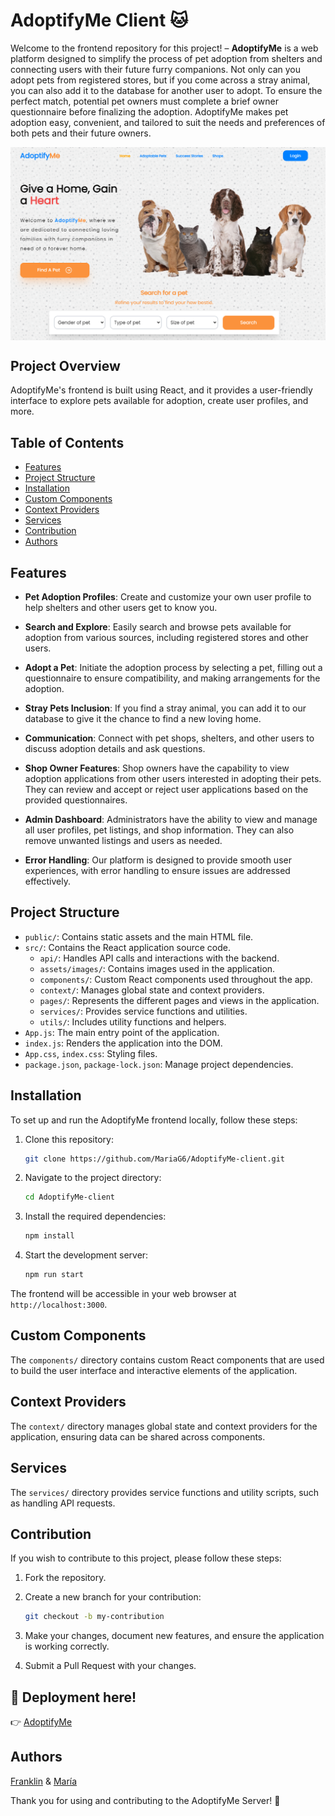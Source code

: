 # AdoptifyMe Client 🐱

Welcome to the frontend repository for this project! – **AdoptifyMe** is a web platform designed to simplify the process of pet adoption from shelters and connecting users with their future furry companions. Not only can you adopt pets from registered stores, but if you come across a stray animal, you can also add it to the database for another user to adopt. To ensure the perfect match, potential pet owners must complete a brief owner questionnaire before finalizing the adoption. AdoptifyMe makes pet adoption easy, convenient, and tailored to suit the needs and preferences of both pets and their future owners.

<img src="public\homepage.png" align="center" alt='homepage-image'>

## Project Overview

AdoptifyMe's frontend is built using React, and it provides a user-friendly interface to explore pets available for adoption, create user profiles, and more.

## Table of Contents

- [Features](#features)
- [Project Structure](#project-structure)
- [Installation](#installation)
- [Custom Components](#custom-components)
- [Context Providers](#context-providers)
- [Services](#services)
- [Contribution](#contribution)
- [Authors](#authors)

## Features

- **Pet Adoption Profiles**: Create and customize your own user profile to help shelters and other users get to know you.

- **Search and Explore**: Easily search and browse pets available for adoption from various sources, including registered stores and other users.

- **Adopt a Pet**: Initiate the adoption process by selecting a pet, filling out a questionnaire to ensure compatibility, and making arrangements for the adoption.

- **Stray Pets Inclusion**: If you find a stray animal, you can add it to our database to give it the chance to find a new loving home.

- **Communication**: Connect with pet shops, shelters, and other users to discuss adoption details and ask questions.

- **Shop Owner Features**: Shop owners have the capability to view adoption applications from other users interested in adopting their pets. They can review and accept or reject user applications based on the provided questionnaires.

- **Admin Dashboard**: Administrators have the ability to view and manage all user profiles, pet listings, and shop information. They can also remove unwanted listings and users as needed.

- **Error Handling**: Our platform is designed to provide smooth user experiences, with error handling to ensure issues are addressed effectively.

## Project Structure

- `public/`: Contains static assets and the main HTML file.
- `src/`: Contains the React application source code.
  - `api/`: Handles API calls and interactions with the backend.
  - `assets/images/`: Contains images used in the application.
  - `components/`: Custom React components used throughout the app.
  - `context/`: Manages global state and context providers.
  - `pages/`: Represents the different pages and views in the application.
  - `services/`: Provides service functions and utilities.
  - `utils/`: Includes utility functions and helpers.
- `App.js`: The main entry point of the application.
- `index.js`: Renders the application into the DOM.
- `App.css`, `index.css`: Styling files.
- `package.json`, `package-lock.json`: Manage project dependencies.

## Installation

To set up and run the AdoptifyMe frontend locally, follow these steps:

1. Clone this repository:

   ```bash
   git clone https://github.com/MariaG6/AdoptifyMe-client.git
   ```

2. Navigate to the project directory:

   ```bash
   cd AdoptifyMe-client
   ```

3. Install the required dependencies:

   ```bash
   npm install
   ```

4. Start the development server:

   ```bash
   npm run start
   ```

The frontend will be accessible in your web browser at `http://localhost:3000`.

## Custom Components

The `components/` directory contains custom React components that are used to build the user interface and interactive elements of the application.

## Context Providers

The `context/` directory manages global state and context providers for the application, ensuring data can be shared across components.

## Services

The `services/` directory provides service functions and utility scripts, such as handling API requests.

## Contribution

If you wish to contribute to this project, please follow these steps:

1. Fork the repository.

2. Create a new branch for your contribution:

   ```bash
   git checkout -b my-contribution
   ```

3. Make your changes, document new features, and ensure the application is working correctly.

4. Submit a Pull Request with your changes.

## 🚀 Deployment here!

👉 [AdoptifyMe](https://adoptifyme.netlify.app/)

## Authors

[Franklin](https://github.com/franklinosei) & [María](https://github.com/MariaG6)

Thank you for using and contributing to the AdoptifyMe Server! 👋
